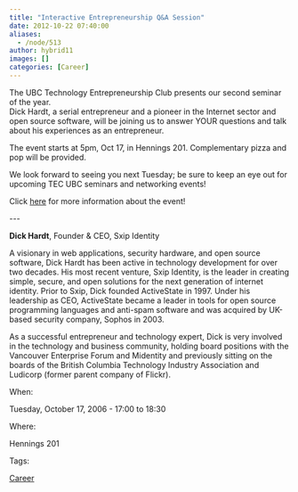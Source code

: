 ```yaml
---
title: "Interactive Entrepreneurship Q&A Session"
date: 2012-10-22 07:40:00
aliases:
  - /node/513
author: hybrid11
images: []
categories: [Career]
---
```


The UBC Technology Entrepreneurship Club presents our second seminar of the year. \
Dick Hardt, a serial entrepreneur and a pioneer in the Internet sector and open source software,
will be joining us to answer YOUR questions and talk about his experiences as an entrepreneur.

The event starts at 5pm, Oct 17, in Hennings 201. Complementary pizza and pop will be provided.

We look forward to seeing you next Tuesday; be sure to keep an eye out for upcoming TEC UBC
seminars and networking events!

Click [here](/node/513) for more information about the event!

\---

**Dick Hardt**, Founder & CEO, Sxip Identity

A visionary in web applications, security hardware, and open source software, Dick Hardt has been active in technology development for over two decades. His most recent venture, Sxip Identity, is the leader in creating simple, secure, and open solutions for the next generation of internet identity. Prior to Sxip, Dick founded ActiveState in 1997. Under his leadership as CEO, ActiveState became a leader in tools for open source programming languages and anti-spam software and was acquired by UK-based security company, Sophos in 2003.

As a successful entrepreneur and technology expert, Dick is very involved in the technology and business community, holding board positions with the Vancouver Enterprise Forum and Midentity and
previously sitting on the boards of the British Columbia Technology Industry Association and Ludicorp (former parent company of Flickr).

When: 

Tuesday, October 17, 2006 - 17:00 to 18:30

Where: 

Hennings 201

Tags: 

[Career](/career)
